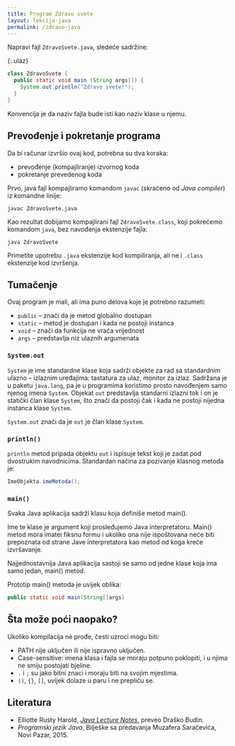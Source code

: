 ```yaml
---
title: Program Zdravo svete
layout: lekcija-java
permalink: /zdravo-java
---
```


Napravi fajl `ZdravoSvete.java`, sledeće sadržine:

{:.ulaz}
```java
class ZdravoSvete {
  public static void main (String args[]) {
    System.out.println("Zdravo svete!");
  }
}
```

Konvencija je da naziv fajla bude isti kao naziv klase u njemu.

## Prevođenje i pokretanje programa

Da bi računar izvršio ovaj kod, potrebna su dva koraka:

- prevođenje (kompajliranje) izvornog koda
- pokretanje prevedenog koda

Prvo, java fajl kompajliramo komandom `javac` (skraćeno od *Java compiler*) iz komandne linije:

```
javac ZdravoSvete.java
```

Kao rezultat dobijamo kompajlirani fajl `ZdravoSvete.class`, koji pokrećemo komandom `java`, bez navođenja ekstenzije fajla:

```
java ZdravoSvete
```

Primetite upotrebu `.java` ekstenzije kod kompiliranja, ali ne i `.class` ekstenzije kod izvršenja.

## Tumačenje

Ovaj program je mali, ali ima puno delova koje je potrebno razumeti:

- `public` – znači da je metod globalno dostupan
- `static` – metod je dostupan i kada ne postoji instanca
- `void` – znači da funkcija ne vraća vrijednost
- `args` – predstavlja niz ulaznih argumenata

### `System.out`

`System` je ime standardne klase koja sadrži objekte za rad sa standardnim ulazno – izlaznim uređajima: tastatura za ulaz, monitor za izlaz. Sadržana je u paketu `java.lang`, pa je u programima koristimo prosto navođenjem samo njenog imena `System`. Objekat `out` predstavlja standarni izlazni tok i on je statički član klase `System`, što znači da postoji čak i kada ne postoji nijedna instanca klase `System`.

`System.out` znači da je `out` je član klase `System`.

### `println()`

`println` metod pripada objektu `out` i ispisuje tekst koji je zadat pod dvostrukim navodnicima. Standardan načina za pozivanje klasnog metoda je:

```java
ImeObjekta.imeMetoda();
```

### `main()`

Svaka Java aplikacija sadrži klasu koja definiše metod main().

Ime te klase je argument koji prosleđujemo Java interpretatoru. Main() metod mora imatei fiksnu formu i ukoliko ona nije ispoštovana neće biti prepoznata od strane Jave interpretatora kao metod od koga kreće izvršavanje.

Najjednostavnija Java aplikacija sastoji se samo od jedne klase koja ima samo jedan, main() metod.

Prototip main() metoda je uvijek oblika:

```java
public static void main(String[]args)
```

## Šta može poći naopako?

Ukoliko kompilacija ne prođe, česti uzroci mogu biti:

- PATH nije uključen ili nije ispravno uključen.
- Case-sensitive: imena klasa i fajla se moraju potpuno poklopiti, i u njima ne smiju postojati bjeline.
- `.` i `;` su jako bitni znaci i moraju biti na svojim mjestima.
- `()`, `{}`, `[]`, uvijek dolaze u paru i ne prepliću se.


## Literatura

- Elliotte Rusty Harold, *[Java Lecture Notes](//www.cafeaulait.org/course/index.html)*, preveo Draško Budin.
- *Programski jezik Java*, Bilješke sa predavanja Muzafera Saračevića, Novi Pazar, 2015.